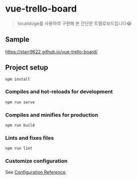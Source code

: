 # vue-trello-board
> localstoge를 사용하여 구현해 본 간단한 트렐로보드입니다😂

## Sample
https://starr9622.github.io/vue-trello-board/


## Project setup
```
npm install
```

### Compiles and hot-reloads for development
```
npm run serve
```

### Compiles and minifies for production
```
npm run build
```

### Lints and fixes files
```
npm run lint
```

### Customize configuration
See [Configuration Reference](https://cli.vuejs.org/config/).
